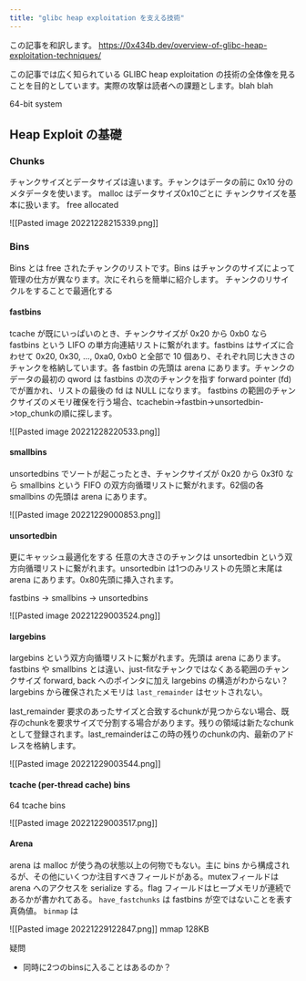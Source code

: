 ```yaml
---
title: "glibc heap exploitation を支える技術"
---
```


この記事を和訳します。
https://0x434b.dev/overview-of-glibc-heap-exploitation-techniques/

この記事では広く知られている GLIBC heap exploitation の技術の全体像を見ることを目的としています。実際の攻撃は読者への課題とします。blah blah

64-bit system

## Heap Exploit の基礎
### Chunks
チャンクサイズとデータサイズは違います。チャンクはデータの前に 0x10 分のメタデータを使います。
malloc はデータサイズ0x10ごとに
チャンクサイズを基本に扱います。
free allocated

![[Pasted image 20221228215339.png]]

### Bins
Bins とは free されたチャンクのリストです。Bins はチャンクのサイズによって管理の仕方が異なります。次にそれらを簡単に紹介します。
チャンクのリサイクルをすることで最適化する

#### fastbins
tcache が既にいっぱいのとき、チャンクサイズが 0x20 から 0xb0 なら fastbins という LIFO の単方向連結リストに繋がれます。fastbins はサイズに合わせて 0x20, 0x30, ..., 0xa0, 0xb0 と全部で 10 個あり、それぞれ同じ大きさのチャンクを格納しています。各 fastbin の先頭は arena にあります。チャンクのデータの最初の qword は fastbins の次のチャンクを指す forward pointer (fd) でが置かれ、リストの最後の fd は NULL になります。
fastbins の範囲のチャンクサイズのメモリ確保を行う場合、tcachebin->fastbin->unsortedbin->top_chunkの順に探します。

![[Pasted image 20221228220533.png]]

#### smallbins
unsortedbins でソートが起こったとき、チャンクサイズが 0x20 から 0x3f0 なら smallbins という FIFO の双方向循環リストに繋がれます。62個の各 smallbins の先頭は arena にあります。

![[Pasted image 20221229000853.png]]

#### unsortedbin
更にキャッシュ最適化をする
任意の大きさのチャンクは unsortedbin という双方向循環リストに繋がれます。unsortedbin は1つのみリストの先頭と末尾は arena にあります。0x80先頭に挿入されます。

fastbins -> smallbins -> unsortedbins

![[Pasted image 20221229003524.png]]

#### largebins
largebins という双方向循環リストに繋がれます。先頭は arena にあります。
fastbins や smallbins とは違い、just-fitなチャンクではなくある範囲のチャンクサイズ
forward, back へのポインタに加え
largebins の構造がわからない？
largebins から確保されたメモリは `last_remainder` はセットされない。

last_remainder
要求のあったサイズと合致するchunkが見つからない場合、既存のchunkを要求サイズで分割する場合があります。残りの領域は新たなchunkとして登録されます。last_remainderはこの時の残りのchunkの内、最新のアドレスを格納します。

![[Pasted image 20221229003544.png]]

#### tcache (per-thread cache) bins
64 tcache bins

![[Pasted image 20221229003517.png]]

#### Arena
arena は malloc が使う為の状態以上の何物でもない。主に bins から構成されるが、その他にいくつか注目すべきフィールドがある。mutexフィールドは arena へのアクセスを serialize する。flag フィールドはヒープメモリが連続であるかが書かれてある。 `have_fastchunks` は fastbins が空ではないことを表す真偽値。 `binmap` は

![[Pasted image 20221229122847.png]]
mmap
128KB

疑問
- 同時に2つのbinsに入ることはあるのか？
